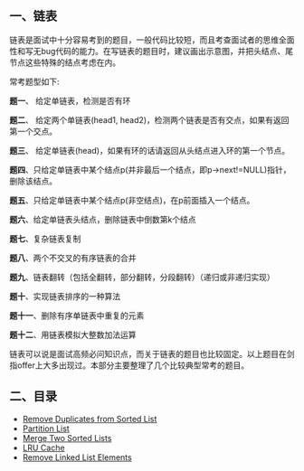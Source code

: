 ## 一、链表

链表是面试中十分容易考到的题目，一般代码比较短，而且考查面试者的思维全面性和写无bug代码的能力。在写链表的题目时，建议画出示意图，并把头结点、尾节点这些特殊的结点考虑在内。

常考题型如下:

**题一**、 给定单链表，检测是否有环

**题二**、 给定两个单链表(head1, head2)，检测两个链表是否有交点，如果有返回第一个交点。

**题三**、 给定单链表(head)，如果有环的话请返回从头结点进入环的第一个节点。

**题四**、只给定单链表中某个结点p(并非最后一个结点，即p->next!=NULL)指针，删除该结点。

**题五**、只给定单链表中某个结点p(非空结点)，在p前面插入一个结点。

**题六**、给定单链表头结点，删除链表中倒数第k个结点

**题七**、复杂链表复制

**题八**、两个不交叉的有序链表的合并

**题九**、链表翻转（包括全翻转，部分翻转，分段翻转）（递归或非递归实现）

**题十**、实现链表排序的一种算法

**题十一**、删除有序单链表中重复的元素

**题十二**、用链表模拟大整数加法运算

链表可以说是面试高频必问知识点，而关于链表的题目也比较固定。以上题目在剑指offer上大多出现过。本部分主要整理了几个比较典型常考的题目。

## 二、目录

- [Remove Duplicates from Sorted List](Linked-List/Remove-Duplicates-from-Sorted-List.md)
- [Partition List](Linked-List/Partition-List.md)
- [Merge Two Sorted Lists](Linked-List/Merge-Two-Sorted-Lists.md)
- [LRU Cache](Linked-List/LRU-Cache.md)
- [Remove Linked List Elements](Linked-List/Remove-Linked-List-Elements.md)

